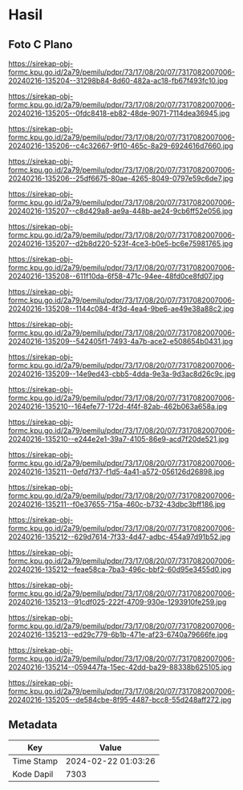 # Hasil

## Foto C Plano

https://sirekap-obj-formc.kpu.go.id/2a79/pemilu/pdpr/73/17/08/20/07/7317082007006-20240216-135204--31298b84-8d60-482a-ac18-fb67f493fc10.jpg

https://sirekap-obj-formc.kpu.go.id/2a79/pemilu/pdpr/73/17/08/20/07/7317082007006-20240216-135205--0fdc8418-eb82-48de-9071-7114dea36945.jpg

https://sirekap-obj-formc.kpu.go.id/2a79/pemilu/pdpr/73/17/08/20/07/7317082007006-20240216-135206--c4c32667-9f10-465c-8a29-6924616d7660.jpg

https://sirekap-obj-formc.kpu.go.id/2a79/pemilu/pdpr/73/17/08/20/07/7317082007006-20240216-135206--25df6675-80ae-4265-8049-0797e59c6de7.jpg

https://sirekap-obj-formc.kpu.go.id/2a79/pemilu/pdpr/73/17/08/20/07/7317082007006-20240216-135207--c8d429a8-ae9a-448b-ae24-9cb6ff52e056.jpg

https://sirekap-obj-formc.kpu.go.id/2a79/pemilu/pdpr/73/17/08/20/07/7317082007006-20240216-135207--d2b8d220-523f-4ce3-b0e5-bc6e75981765.jpg

https://sirekap-obj-formc.kpu.go.id/2a79/pemilu/pdpr/73/17/08/20/07/7317082007006-20240216-135208--611f10da-6f58-471c-94ee-48fd0ce8fd07.jpg

https://sirekap-obj-formc.kpu.go.id/2a79/pemilu/pdpr/73/17/08/20/07/7317082007006-20240216-135208--1144c084-4f3d-4ea4-9be6-ae49e38a88c2.jpg

https://sirekap-obj-formc.kpu.go.id/2a79/pemilu/pdpr/73/17/08/20/07/7317082007006-20240216-135209--542405f1-7493-4a7b-ace2-e508654b0431.jpg

https://sirekap-obj-formc.kpu.go.id/2a79/pemilu/pdpr/73/17/08/20/07/7317082007006-20240216-135209--14e9ed43-cbb5-4dda-9e3a-9d3ac8d26c9c.jpg

https://sirekap-obj-formc.kpu.go.id/2a79/pemilu/pdpr/73/17/08/20/07/7317082007006-20240216-135210--164efe77-172d-4f4f-82ab-462b063a658a.jpg

https://sirekap-obj-formc.kpu.go.id/2a79/pemilu/pdpr/73/17/08/20/07/7317082007006-20240216-135210--e244e2e1-39a7-4105-86e9-acd7f20de521.jpg

https://sirekap-obj-formc.kpu.go.id/2a79/pemilu/pdpr/73/17/08/20/07/7317082007006-20240216-135211--0efd7f37-f1d5-4a41-a572-056126d26898.jpg

https://sirekap-obj-formc.kpu.go.id/2a79/pemilu/pdpr/73/17/08/20/07/7317082007006-20240216-135211--f0e37655-715a-460c-b732-43dbc3bff186.jpg

https://sirekap-obj-formc.kpu.go.id/2a79/pemilu/pdpr/73/17/08/20/07/7317082007006-20240216-135212--629d7614-7f33-4d47-adbc-454a97d91b52.jpg

https://sirekap-obj-formc.kpu.go.id/2a79/pemilu/pdpr/73/17/08/20/07/7317082007006-20240216-135212--feae58ca-7ba3-496c-bbf2-60d95e3455d0.jpg

https://sirekap-obj-formc.kpu.go.id/2a79/pemilu/pdpr/73/17/08/20/07/7317082007006-20240216-135213--91cdf025-222f-4709-930e-1293910fe259.jpg

https://sirekap-obj-formc.kpu.go.id/2a79/pemilu/pdpr/73/17/08/20/07/7317082007006-20240216-135213--ed29c779-6b1b-471e-af23-6740a79666fe.jpg

https://sirekap-obj-formc.kpu.go.id/2a79/pemilu/pdpr/73/17/08/20/07/7317082007006-20240216-135214--059447fa-15ec-42dd-ba29-88338b625105.jpg

https://sirekap-obj-formc.kpu.go.id/2a79/pemilu/pdpr/73/17/08/20/07/7317082007006-20240216-135205--de584cbe-8f95-4487-bcc8-55d248aff272.jpg


## Metadata

| Key        | Value               |
| ---------- | ------------------- |
| Time Stamp | 2024-02-22 01:03:26 |
| Kode Dapil | 7303                |



